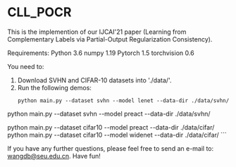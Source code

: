# CLL_POCR

This is the implemention of our IJCAI'21 paper (Learning from Complementary Labels via Partial-Output Regularization Consistency).

Requirements:
Python 3.6
numpy 1.19
Pytorch 1.5
torchvision 0.6

You need to:
1. 	Download SVHN and CIFAR-10 datasets into './data/'.
2. 	Run the following demos:
	```
	python main.py --dataset svhn --model lenet --data-dir ./data/svhn/
  python main.py --dataset svhn --model preact --data-dir ./data/svhn/

  python main.py --dataset cifar10 --model preact --data-dir ./data/cifar/
  python main.py --dataset cifar10 --model widenet --data-dir ./data/cifar/
	```

If you have any further questions, please feel free to send an e-mail to: wangdb@seu.edu.cn. Have fun!
